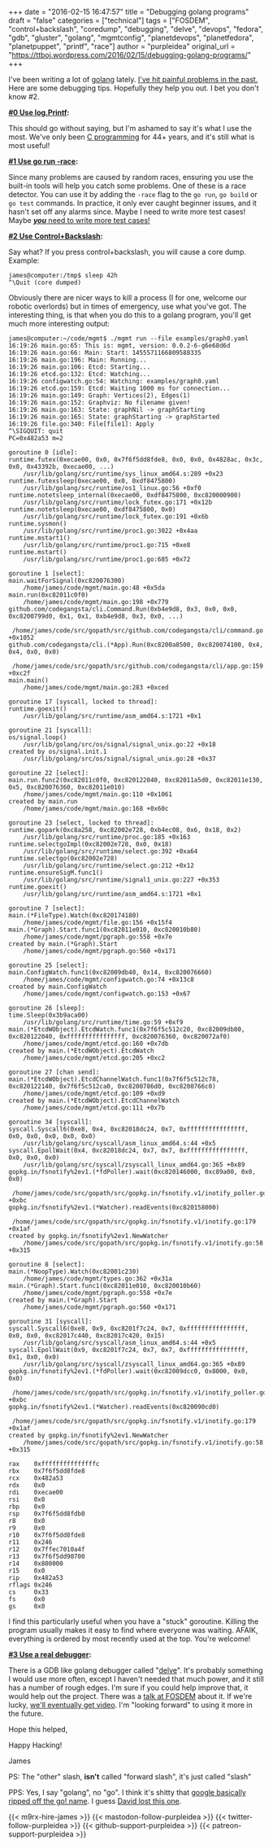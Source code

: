 +++
date = "2016-02-15 16:47:57"
title = "Debugging golang programs"
draft = "false"
categories = ["technical"]
tags = ["FOSDEM", "control+backslash", "coredump", "debugging", "delve", "devops", "fedora", "gdb", "gluster", "golang", "mgmtconfig", "planetdevops", "planetfedora", "planetpuppet", "printf", "race"]
author = "purpleidea"
original_url = "https://ttboj.wordpress.com/2016/02/15/debugging-golang-programs/"
+++

I've been writing a lot of <a href="/blog/2016/01/18/next-generation-configuration-mgmt/">golang</a> lately. <a href="/blog/2015/07/27/golang-parallelism-issues-causing-too-many-open-files-error/">I've hit painful problems in the past.</a> Here are some debugging tips. Hopefully they help you out. I bet you don't know #2.

<strong><span style="text-decoration:underline;">#0 Use log.Printf</span>:</strong>

This should go without saying, but I'm ashamed to say it's what I use the most. We've only been <a href="https://en.wikipedia.org/wiki/C_%28programming_language%29">C programming</a> for 44+ years, and it's still what is most useful!

<strong><span style="text-decoration:underline;">#1 Use go run -race</span>:</strong>

Since many problems are caused by random races, ensuring you use the built-in tools will help you catch some problems. One of these is a race detector. You can use it by adding the <code>-race</code> flag to the <code>go run</code>, <code>go build</code> or <code>go test</code> commands. In practice, it only ever caught beginner issues, and it hasn't set off any alarms since. Maybe I need to write more test cases! Maybe <a href="https://github.com/purpleidea/mgmt/compare?expand=1"><strong><em>you</em></strong> need to write more test cases!</a>

<strong><span style="text-decoration:underline;">#2 Use Control+Backslash</span>:</strong>

Say what? If you press control+backslash, you will cause a core dump. Example:
```
james@computer:/tmp$ sleep 42h
^\Quit (core dumped)
```
Obviously there are nicer ways to kill a process (I for one, welcome our robotic overlords) but in times of emergency, use what you've got. The interesting thing, is that when you do this to a golang program, you'll get much more interesting output:
```
james@computer:~/code/mgmt$ ./mgmt run --file examples/graph0.yaml 
16:19:26 main.go:65: This is: mgmt, version: 0.0.2-6-g6e68d6d
16:19:26 main.go:66: Main: Start: 1455571166809588335
16:19:26 main.go:196: Main: Running...
16:19:26 main.go:106: Etcd: Starting...
16:19:26 etcd.go:132: Etcd: Watching...
16:19:26 configwatch.go:54: Watching: examples/graph0.yaml
16:19:26 etcd.go:159: Etcd: Waiting 1000 ms for connection...
16:19:26 main.go:149: Graph: Vertices(2), Edges(1)
16:19:26 main.go:152: Graphviz: No filename given!
16:19:26 main.go:163: State: graphNil -> graphStarting
16:19:26 main.go:165: State: graphStarting -> graphStarted
16:19:26 file.go:340: File[file1]: Apply
^\SIGQUIT: quit
PC=0x482a53 m=2

goroutine 0 [idle]:
runtime.futex(0xecae00, 0x0, 0x7f6f5dd8fde8, 0x0, 0x0, 0x4828ac, 0x3c, 0x0, 0x43392b, 0xecae00, ...)
    /usr/lib/golang/src/runtime/sys_linux_amd64.s:289 +0x23
runtime.futexsleep(0xecae00, 0x0, 0xdf8475800)
    /usr/lib/golang/src/runtime/os1_linux.go:56 +0xf0
runtime.notetsleep_internal(0xecae00, 0xdf8475800, 0xc820000900)
    /usr/lib/golang/src/runtime/lock_futex.go:171 +0x12b
runtime.notetsleep(0xecae00, 0xdf8475800, 0x0)
    /usr/lib/golang/src/runtime/lock_futex.go:191 +0x6b
runtime.sysmon()
    /usr/lib/golang/src/runtime/proc1.go:3022 +0x4aa
runtime.mstart1()
    /usr/lib/golang/src/runtime/proc1.go:715 +0xe8
runtime.mstart()
    /usr/lib/golang/src/runtime/proc1.go:685 +0x72

goroutine 1 [select]:
main.waitForSignal(0xc820076300)
    /home/james/code/mgmt/main.go:48 +0x5da
main.run(0xc82011c0f0)
    /home/james/code/mgmt/main.go:198 +0x779
github.com/codegangsta/cli.Command.Run(0xb4e9d8, 0x3, 0x0, 0x0, 0xc8200799d0, 0x1, 0x1, 0xb4e9d8, 0x3, 0x0, ...)
    /home/james/code/src/gopath/src/github.com/codegangsta/cli/command.go:127 +0x1052
github.com/codegangsta/cli.(*App).Run(0xc8200a8500, 0xc820074100, 0x4, 0x4, 0x0, 0x0)
    /home/james/code/src/gopath/src/github.com/codegangsta/cli/app.go:159 +0xc2f
main.main()
    /home/james/code/mgmt/main.go:283 +0xced

goroutine 17 [syscall, locked to thread]:
runtime.goexit()
    /usr/lib/golang/src/runtime/asm_amd64.s:1721 +0x1

goroutine 21 [syscall]:
os/signal.loop()
    /usr/lib/golang/src/os/signal/signal_unix.go:22 +0x18
created by os/signal.init.1
    /usr/lib/golang/src/os/signal/signal_unix.go:28 +0x37

goroutine 22 [select]:
main.run.func2(0xc82011c0f0, 0xc820122040, 0xc82011a5d0, 0xc82011e130, 0x5, 0xc820076360, 0xc82011e010)
    /home/james/code/mgmt/main.go:110 +0x1061
created by main.run
    /home/james/code/mgmt/main.go:168 +0x60c

goroutine 23 [select, locked to thread]:
runtime.gopark(0xc8a258, 0xc82002e728, 0xb4ec08, 0x6, 0x18, 0x2)
    /usr/lib/golang/src/runtime/proc.go:185 +0x163
runtime.selectgoImpl(0xc82002e728, 0x0, 0x18)
    /usr/lib/golang/src/runtime/select.go:392 +0xa64
runtime.selectgo(0xc82002e728)
    /usr/lib/golang/src/runtime/select.go:212 +0x12
runtime.ensureSigM.func1()
    /usr/lib/golang/src/runtime/signal1_unix.go:227 +0x353
runtime.goexit()
    /usr/lib/golang/src/runtime/asm_amd64.s:1721 +0x1

goroutine 7 [select]:
main.(*FileType).Watch(0xc820174180)
    /home/james/code/mgmt/file.go:156 +0x15f4
main.(*Graph).Start.func1(0xc82011e010, 0xc820010b80)
    /home/james/code/mgmt/pgraph.go:558 +0x7e
created by main.(*Graph).Start
    /home/james/code/mgmt/pgraph.go:560 +0x171

goroutine 25 [select]:
main.ConfigWatch.func1(0xc82009db40, 0x14, 0xc820076660)
    /home/james/code/mgmt/configwatch.go:74 +0x13c8
created by main.ConfigWatch
    /home/james/code/mgmt/configwatch.go:153 +0x67

goroutine 26 [sleep]:
time.Sleep(0x3b9aca00)
    /usr/lib/golang/src/runtime/time.go:59 +0xf9
main.(*EtcdWObject).EtcdWatch.func1(0x7f6f5c512c20, 0xc82009db80, 0xc820122040, 0xffffffffffffffff, 0xc820076360, 0xc820072af0)
    /home/james/code/mgmt/etcd.go:160 +0x7db
created by main.(*EtcdWObject).EtcdWatch
    /home/james/code/mgmt/etcd.go:205 +0xc2

goroutine 27 [chan send]:
main.(*EtcdWObject).EtcdChannelWatch.func1(0x7f6f5c512c78, 0xc820122140, 0x7f6f5c512ca0, 0xc8200786d0, 0xc8200766c0)
    /home/james/code/mgmt/etcd.go:109 +0xd9
created by main.(*EtcdWObject).EtcdChannelWatch
    /home/james/code/mgmt/etcd.go:111 +0x7b

goroutine 34 [syscall]:
syscall.Syscall6(0xe8, 0x4, 0xc82018dc24, 0x7, 0xffffffffffffffff, 0x0, 0x0, 0x0, 0x0, 0x0)
    /usr/lib/golang/src/syscall/asm_linux_amd64.s:44 +0x5
syscall.EpollWait(0x4, 0xc82018dc24, 0x7, 0x7, 0xffffffffffffffff, 0x0, 0x0, 0x0)
    /usr/lib/golang/src/syscall/zsyscall_linux_amd64.go:365 +0x89
gopkg.in/fsnotify%2ev1.(*fdPoller).wait(0xc820146000, 0xc89a00, 0x0, 0x0)
    /home/james/code/src/gopath/src/gopkg.in/fsnotify.v1/inotify_poller.go:85 +0xbc
gopkg.in/fsnotify%2ev1.(*Watcher).readEvents(0xc820158000)
    /home/james/code/src/gopath/src/gopkg.in/fsnotify.v1/inotify.go:179 +0x1af
created by gopkg.in/fsnotify%2ev1.NewWatcher
    /home/james/code/src/gopath/src/gopkg.in/fsnotify.v1/inotify.go:58 +0x315

goroutine 8 [select]:
main.(*NoopType).Watch(0xc82001c230)
    /home/james/code/mgmt/types.go:362 +0x31a
main.(*Graph).Start.func1(0xc82011e010, 0xc820010b60)
    /home/james/code/mgmt/pgraph.go:558 +0x7e
created by main.(*Graph).Start
    /home/james/code/mgmt/pgraph.go:560 +0x171

goroutine 31 [syscall]:
syscall.Syscall6(0xe8, 0x9, 0xc8201f7c24, 0x7, 0xffffffffffffffff, 0x0, 0x0, 0xc82017c440, 0xc82017c420, 0x15)
    /usr/lib/golang/src/syscall/asm_linux_amd64.s:44 +0x5
syscall.EpollWait(0x9, 0xc8201f7c24, 0x7, 0x7, 0xffffffffffffffff, 0x1, 0x0, 0x0)
    /usr/lib/golang/src/syscall/zsyscall_linux_amd64.go:365 +0x89
gopkg.in/fsnotify%2ev1.(*fdPoller).wait(0xc82009dcc0, 0x8000, 0x0, 0x0)
    /home/james/code/src/gopath/src/gopkg.in/fsnotify.v1/inotify_poller.go:85 +0xbc
gopkg.in/fsnotify%2ev1.(*Watcher).readEvents(0xc820090cd0)
    /home/james/code/src/gopath/src/gopkg.in/fsnotify.v1/inotify.go:179 +0x1af
created by gopkg.in/fsnotify%2ev1.NewWatcher
    /home/james/code/src/gopath/src/gopkg.in/fsnotify.v1/inotify.go:58 +0x315

rax    0xfffffffffffffffc
rbx    0x7f6f5dd8fde8
rcx    0x482a53
rdx    0x0
rdi    0xecae00
rsi    0x0
rbp    0x0
rsp    0x7f6f5dd8fdb0
r8     0x0
r9     0x0
r10    0x7f6f5dd8fde8
r11    0x246
r12    0x7ffec7010a4f
r13    0x7f6f5dd90700
r14    0x800000
r15    0x0
rip    0x482a53
rflags 0x246
cs     0x33
fs     0x0
gs     0x0
```
I find this particularly useful when you have a "stuck" goroutine. Killing the program usually makes it easy to find where everyone was waiting. AFAIK, everything is ordered by most recently used at the top. You're welcome!

<strong><span style="text-decoration:underline;">#3 Use a real debugger</span>:</strong>

There is a GDB like golang debugger called "<a href="https://github.com/derekparker/delve">delve</a>". It's probably something I would use more often, except I haven't needed that much power, and it still has a number of rough edges. I'm sure if you could help improve that, it would help out the project. There was a <a href="https://fosdem.org/2016/schedule/event/delve/">talk at FOSDEM</a> about it. If we're lucky, <a href="https://video.fosdem.org/2016/h1302/">we'll eventually get video</a>. I'm "looking forward" to using it more in the future.

Hope this helped,

Happy Hacking!

James

PS: The "other" slash, <strong>isn't</strong> called "forward slash", it's just called "slash"

PPS: Yes, I say "golang", no "go". I think it's shitty that <a href="https://en.wikipedia.org/wiki/Go!_%28programming_language%29#Conflict_with_Google">google basically ripped off the go! name</a>. I guess <a href="https://github.com/golang/go/issues/9">David lost this one</a>.

{{< m9rx-hire-james >}}
{{< mastodon-follow-purpleidea >}}
{{< twitter-follow-purpleidea >}}
{{< github-support-purpleidea >}}
{{< patreon-support-purpleidea >}}
